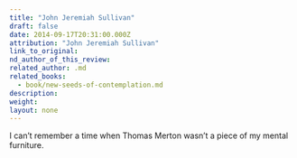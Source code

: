 ```yaml
---
title: "John Jeremiah Sullivan"
draft: false
date: 2014-09-17T20:31:00.000Z
attribution: "John Jeremiah Sullivan"
link_to_original:
nd_author_of_this_review:
related_author: .md
related_books:
  - book/new-seeds-of-contemplation.md
description:
weight:
layout: none
---
```

I can’t remember a time when Thomas Merton wasn’t a piece of my mental furniture.

